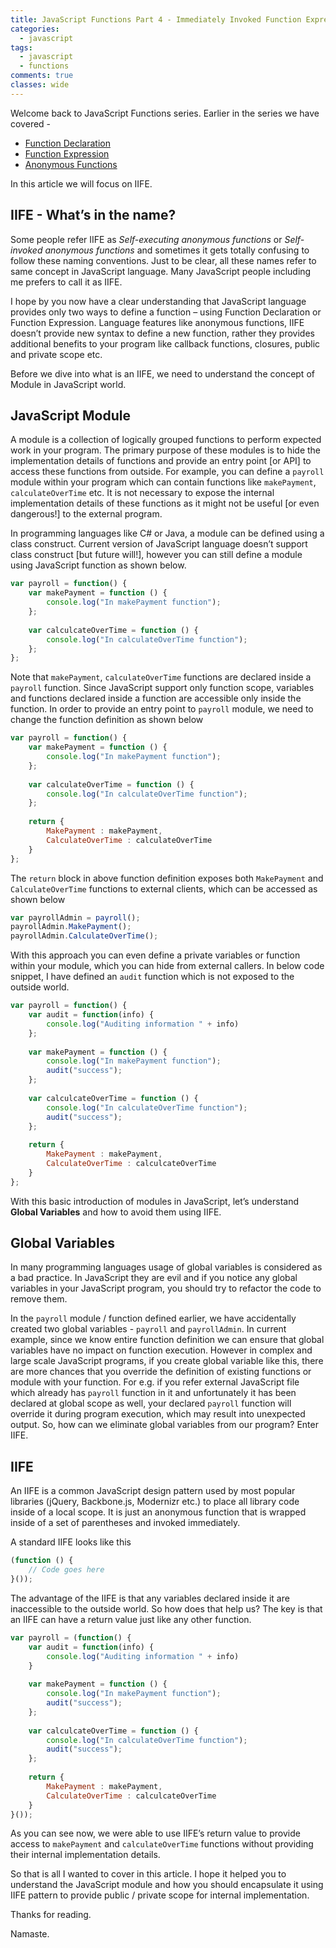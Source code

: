 ```yaml
---
title: JavaScript Functions Part 4 - Immediately Invoked Function Expression [IIFE]
categories: 
  - javascript
tags:
  - javascript
  - functions
comments: true
classes: wide
---
```


Welcome back to JavaScript Functions series. Earlier in the series we have covered - 

*   [Function Declaration]({{site.url}}/javascript/javascript-functions-part-1-function-declaration/index.html "JavaScript Functions Part 1 – Function Declaration")
*   [Function Expression]({{site.url}}/javascript/javascript-functions-part-2-function-expression/index.html "JavaScript Functions Part 2 – Function Expression")
*   [Anonymous Functions]({{site.url}}/javascript/javascript-functions-part-3-anonymous-functions/index.html "JavaScript Functions Part 3 – Anonymous Functions")

In this article we will focus on IIFE.

## IIFE - What’s in the name?

Some people refer IIFE as _Self-executing anonymous functions_ or _Self-invoked anonymous functions_ and sometimes it gets totally confusing to follow these naming conventions. Just to be clear, all these names refer to same concept in JavaScript language. Many JavaScript people including me prefers to call it as IIFE. 

I hope by you now have a clear understanding that JavaScript language provides only two ways to define a function – using Function Declaration or Function Expression. Language features like anonymous functions,  IIFE doesn’t provide new syntax to define a new function, rather they provides additional benefits to your program like callback functions, closures, public and private scope etc.

Before we dive into what is an IIFE, we need to understand the concept of Module in JavaScript world.

## JavaScript Module

A module is a collection of logically grouped functions to perform expected work in your program. The primary purpose of these modules is to hide the implementation details of functions and provide an entry point [or API] to access these functions from outside. For example, you can define a `payroll` module within your program which can contain functions like `makePayment`, `calculateOverTime` etc. It is not necessary to expose the internal implementation details of these functions as it might not be useful [or even dangerous!] to the external program. 

In programming languages like C# or Java, a module can be defined using a class construct. Current version of JavaScript language doesn’t support class construct [but future will!], however you can still define a module using JavaScript function as shown below.  

```javascript
var payroll = function() {
    var makePayment = function () {
        console.log("In makePayment function");
    };
    
    var calculcateOverTime = function () {
        console.log("In calculateOverTime function");
    };
};
```

Note that `makePayment`, `calculateOverTime` functions are declared inside a `payroll` function. Since JavaScript support only function scope, variables and functions declared inside a function are accessible only inside the function. In order to provide an entry point to `payroll` module, we need to change the function definition as shown below

```javascript
var payroll = function() {
    var makePayment = function () {
        console.log("In makePayment function");
    };
    
    var calculateOverTime = function () {
        console.log("In calculateOverTime function");
    };
    
    return {
        MakePayment : makePayment,
        CalculateOverTime : calculateOverTime
    }
};
```

The `return` block in above function definition exposes both `MakePayment` and `CalculateOverTime` functions to external clients, which can be accessed as shown below 

```javascript
var payrollAdmin = payroll();
payrollAdmin.MakePayment();
payrollAdmin.CalculateOverTime();
```

With this approach you can even define a private variables or function within your module, which you can hide from external callers. In below code snippet, I have defined an `audit` function which is not exposed to the outside world.

```javascript
var payroll = function() {
    var audit = function(info) {
        console.log("Auditing information " + info)
    };
    
    var makePayment = function () {
        console.log("In makePayment function");
        audit("success");
    };
    
    var calculcateOverTime = function () {
        console.log("In calculateOverTime function");
        audit("success");
    };
    
    return {
        MakePayment : makePayment,
        CalculateOverTime : calculcateOverTime
    }
};
```

With this basic introduction of modules in JavaScript, let’s understand **Global Variables** and how to avoid them using IIFE.

## Global Variables
In many programming languages usage of global variables is considered as a bad practice. In JavaScript they are evil and if you notice any global variables in your JavaScript program, you should try to refactor the code to remove them.

In the `payroll` module / function defined earlier, we have accidentally created two global variables - `payroll` and `payrollAdmin`. In current example, since we know entire function definition we can ensure that global variables have no impact on function execution. However in complex and large scale JavaScript programs, if you create global variable like this, there are more chances that you override the definition of existing functions or module with your function. For e.g. if you refer external JavaScript file which already has `payroll` function in it and unfortunately it has been declared at global scope as well, your declared `payroll` function will override it during program execution, which may result into unexpected output. So, how can we eliminate global variables from our program? Enter IIFE.

## IIFE

An IIFE is a common JavaScript design pattern used by most popular libraries (jQuery, Backbone.js, Modernizr etc.) to place all library code inside of a local scope. It is just an anonymous function that is wrapped inside of a set of parentheses and invoked immediately.

A standard IIFE looks like this

```javascript
(function () {
    // Code goes here
}());
```

The advantage of the IIFE is that any variables declared inside it are inaccessible to the outside world. So how does that help us? The key is that an IIFE can have a return value just like any other function.

```javascript
var payroll = (function() {
    var audit = function(info) {
        console.log("Auditing information " + info)
    }
    
    var makePayment = function () {
        console.log("In makePayment function");
        audit("success");
    };
    
    var calculcateOverTime = function () {
        console.log("In calculateOverTime function");
        audit("success");
    };
    
    return {
        MakePayment : makePayment,
        CalculateOverTime : calculcateOverTime
    }
}());
```

As you can see now, we were able to use IIFE’s return value to provide access to `makePayment` and `calculateOverTime` functions without providing their internal implementation details.

So that is all I wanted to cover in this article. I hope it helped you to understand the JavaScript module and how you should encapsulate it using IIFE pattern to provide public / private scope for internal implementation.

Thanks for reading.

Namaste.